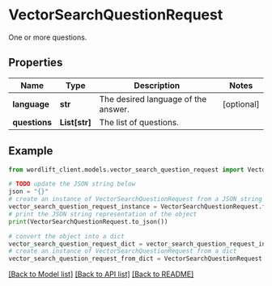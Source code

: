 # VectorSearchQuestionRequest

One or more questions.

## Properties

Name | Type | Description | Notes
------------ | ------------- | ------------- | -------------
**language** | **str** | The desired language of the answer. | [optional] 
**questions** | **List[str]** | The list of questions. | 

## Example

```python
from wordlift_client.models.vector_search_question_request import VectorSearchQuestionRequest

# TODO update the JSON string below
json = "{}"
# create an instance of VectorSearchQuestionRequest from a JSON string
vector_search_question_request_instance = VectorSearchQuestionRequest.from_json(json)
# print the JSON string representation of the object
print(VectorSearchQuestionRequest.to_json())

# convert the object into a dict
vector_search_question_request_dict = vector_search_question_request_instance.to_dict()
# create an instance of VectorSearchQuestionRequest from a dict
vector_search_question_request_from_dict = VectorSearchQuestionRequest.from_dict(vector_search_question_request_dict)
```
[[Back to Model list]](../README.md#documentation-for-models) [[Back to API list]](../README.md#documentation-for-api-endpoints) [[Back to README]](../README.md)


